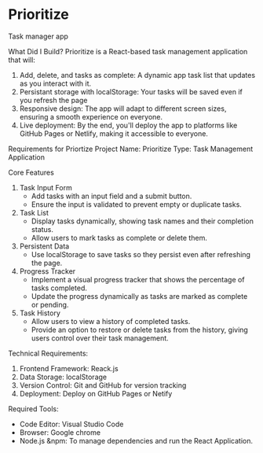 # Prioritize
Task manager app

What Did I Build?
Prioritize is a React-based task management application that will:

1. Add, delete, and tasks as complete: A dynamic app task list that updates as you interact with it.
2. Persistant storage with localStorage: Your tasks will be saved even if you refresh the page
3. Responsive design: The app will adapt to different screen sizes, ensuring a smooth experience on everyone.
4. Live deployment: By the end, you'll deploy the app to platforms like GitHub Pages or Netlify, making it accessible to everyone.

Requirements for Priortize Project
Name: Prioritize
Type: Task Management Application

Core Features
1. Task Input Form
   * Add tasks with an input field and a submit button.
   * Ensure the input is validated to prevent empty or duplicate tasks.
2. Task List
   * Display tasks dynamically, showing task names and their completion status.
   * Allow users to mark tasks as complete or delete them.
3. Persistent Data
   * Use localStorage to save tasks so they persist even after refreshing the page.
4. Progress Tracker
   * Implement a visual progress tracker that shows the percentage of tasks completed.
   * Update the progress dynamically as tasks are marked as complete or pending.
5. Task History
   * Allow users to view a history of completed tasks.
   * Provide an option to restore or delete tasks from the history, giving users control over their task management.

Technical Requirements:
1. Frontend Framework: Reack.js
2. Data Storage: localStorage
3. Version Control: Git and GitHub for version tracking
4. Deployment: Deploy on GitHub Pages or Netify

Required Tools:
* Code Editor: Visual Studio Code
* Browser: Google chrome
* Node.js &npm: To manage dependencies and run the React Application.

